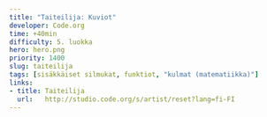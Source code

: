 ```yaml
---
title: "Taiteilija: Kuviot"
developer: Code.org
time: +40min
difficulty: 5. luokka
hero: hero.png
priority: 1400
slug: taiteilija
tags: [sisäkkäiset silmukat, funktiot, "kulmat (matematiikka)"]
links:
- title: Taiteilija
  url:   http://studio.code.org/s/artist/reset?lang=fi-FI
---
```

